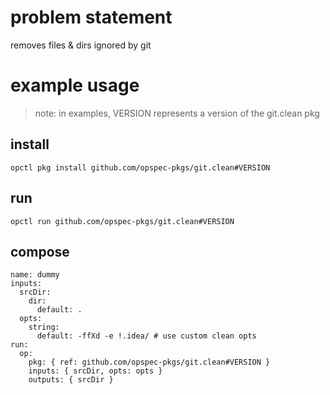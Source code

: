 # problem statement
removes files & dirs ignored by git

# example usage

> note: in examples, VERSION represents a version of the git.clean pkg

## install

```shell
opctl pkg install github.com/opspec-pkgs/git.clean#VERSION
```

## run

```
opctl run github.com/opspec-pkgs/git.clean#VERSION
```

## compose

```
name: dummy
inputs:
  srcDir:
    dir:
      default: .
  opts:
    string:
      default: -ffXd -e !.idea/ # use custom clean opts
run:
  op:
    pkg: { ref: github.com/opspec-pkgs/git.clean#VERSION }
    inputs: { srcDir, opts: opts }
    outputs: { srcDir }
```
